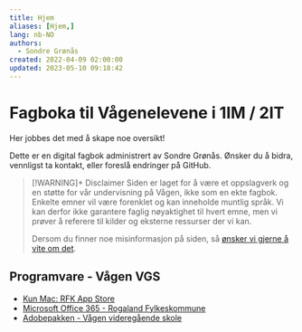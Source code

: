 ```yaml
---
title: Hjem
aliases: [Hjem,]
lang: nb-NO
authors:
  - Sondre Grønås
created: 2022-04-09 02:00:00
updated: 2023-05-10 09:18:42
---
```

# Fagboka til Vågenelevene i 1IM / 2IT
Her jobbes det med å skape noe oversikt!

Dette er en digital fagbok administrert av Sondre Grønås. Ønsker du å bidra, vennligst ta kontakt, eller foreslå endringer på GitHub.

> [!WARNING]+ Disclaimer
> Siden er laget for å være et oppslagverk og en støtte for vår undervisning på Vågen, ikke som en ekte fagbok. Enkelte emner vil være forenklet og kan inneholde muntlig språk. Vi kan derfor ikke garantere faglig nøyaktighet til hvert emne, men vi prøver å referere til kilder og eksterne ressurser der vi kan.
> 
> Dersom du finner noe misinformasjon på siden, så [ønsker vi gjerne å vite om det](https://github.com/VaagenIM/docs.iktim.no/issues).

## Programvare - Vågen VGS
- [Kun Mac: RFK App Store](https://www.rogfk.no/vare-tjenester/skole-og-utdanning/opplaring-i-skole/elev-pc-og-ikt/last-ned-programmer/rfk-app-store-managed-software-center/)
- [Microsoft Office 365 - Rogaland Fylkeskommune](https://o365.rogfk.no/)
- [Adobepakken - Vågen videregående skole](https://www.vaagen.vgs.no/hovedmeny/for-elever/skolehverdag-og-ikt/ikt-og-elev-pc/programmer/adobepakken/)


